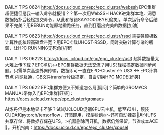 DAILY TIPS 0624
https://docs.ucloud.cn/epc/epc_cluster/webssh
EPC集群超便捷但是我一输入命令就报错？？第一次用WebSSH HACK进集群本地，洞悉数据拓扑后轻松提交命令，从此和报错SAYGOODBYE[偷笑]。单次运行命令后结果不完美？用RERUN功能原地重跑任务，直到打磨出完美的数据[加油]

DAILY TIPS 0623
https://docs.ucloud.cn/epc/epc_cluster/rssd
需要兼顾极致计算性能和超高磁盘带宽？用EPC挂载UHOST-RSSD，同时突破计算存储的瓶颈，让HPC RUNNING无死角[机智]

DAILY TIPS 0622S
https://docs.ucloud.cn/epc/epc_cluster/us3
超算数据量太大难上传下载？EPC单机<->EPC集群数据无法交流？用US3轻松搞定数据同步问题。只需单次高速外网传输，数据即可一直在EPC-Cluster <-> US3 <-> EPC计算节点 内网互通，GB文件transfer秒级搞定，自由切换HPC MODE[奸笑]

DAILY TIPS 0622
EPC集群方便又不知道怎么用[疑问]？简单的GROMACS MANUAL带你入门EPC集群[旺柴]：https://docs.ucloud.cn/epc/epc_cluster/gromacs

AI炼丹但是本地显卡不够？试试UCLOUD促销GPU云主机，低至¥3/H，预装CUDA和pytorch/tensorflow，开箱即用，模型秒跑🔥～还可自动挂载🌛月付UFS共享存储，将数据存储在UFS，>机器删除再开机，数据仍然保留，节省成本ACE🚀。开机指南：https://docs.ucloud.cn/epc/epc_cluster/gpusel
